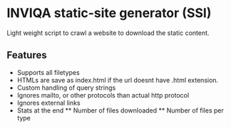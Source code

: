 # INVIQA static-site generator (SSI)

Light weight script to crawl a website to download the static content.

## Features
* Supports all filetypes
* HTMLs are save as index.html if the url doesnt have .html extension.
* Custom handling of query strings
* Ignores mailto, or other protocols than actual http protocol
* Ignores external links
* Stats at the end
** Number of files downloaded
** Number of files per type
